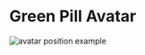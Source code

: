 # Green Pill Avatar
![avatar position example](https://user-images.githubusercontent.com/83286032/150437648-dcd882de-14bc-4ff8-ad16-393d18d134c8.jpg)



